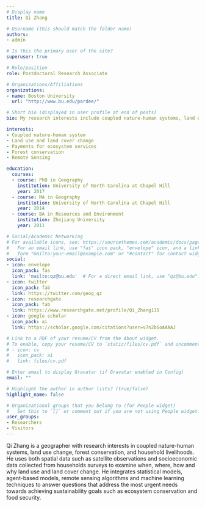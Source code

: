```yaml
---
# Display name
title: Qi Zhang

# Username (this should match the folder name)
authors:
- admin

# Is this the primary user of the site?
superuser: true

# Role/position
role: Postdoctoral Research Associate

# Organizations/Affiliations
organizations:
- name: Boston University
  url: "http://www.bu.edu/pardee/"

# Short bio (displayed in user profile at end of posts)
bio: My research interests include coupled nature-human systems, land use change, and forest conservation. 

interests:
- Coupled nature-human system
- Land use and land cover change
- Payments for ecosystem services
- Forest conservation
- Remote Sensing

education:
  courses:
  - course: PhD in Geography
    institution: University of North Carolina at Chapel Hill
    year: 2017
  - course: MA in Geography
    institution: University of North Carolina at Chapel Hill
    year: 2014
  - course: BA in Resources and Environment
    institution: Zhejiang University
    year: 2011

# Social/Academic Networking
# For available icons, see: https://sourcethemes.com/academic/docs/page-builder/#icons
#   For an email link, use "fas" icon pack, "envelope" icon, and a link in the
#   form "mailto:your-email@example.com" or "#contact" for contact widget.
social:
- icon: envelope
  icon_pack: fas
  link: 'mailto:qz@bu.edu'  # For a direct email link, use "qz@bu.edu".
- icon: twitter
  icon_pack: fab
  link: https://twitter.com/geog_qz
- icon: researchgate
  icon_pack: fab
  link: https://www.researchgate.net/profile/Qi_Zhang115
- icon: google-scholar
  icon_pack: ai
  link: https://scholar.google.com/citations?user=v7n2b6oAAAAJ

# Link to a PDF of your resume/CV from the About widget.
# To enable, copy your resume/CV to `static/files/cv.pdf` and uncomment the lines below.
# - icon: cv
#   icon_pack: ai
#   link: files/cv.pdf

# Enter email to display Gravatar (if Gravatar enabled in Config)
email: ""

# Highlight the author in author lists? (true/false)
highlight_name: false

# Organizational groups that you belong to (for People widget)
#   Set this to `[]` or comment out if you are not using People widget.
user_groups:
- Researchers
- Visitors
---
```


Qi Zhang is a geographer with research interests in coupled nature-human systems, land use change, forest conservation, and household livelihoods. He uses both spatial data such as satellite observations and socioeconomic data collected from households surveys to examine when, where, how and why land use and land cover change. He integrates statistical models, agent-based models, remote sensing algorithms and machine learning techniques to answer questions that address the most urgent needs towards achieving sustainability goals such as ecosystem conservation and food security.
